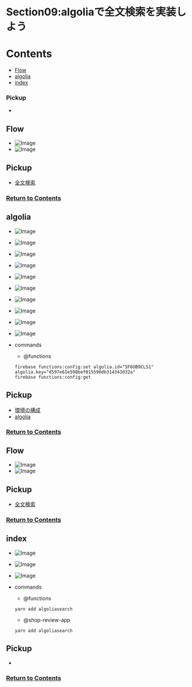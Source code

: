# Section09:algoliaで全文検索を実装しよう

<a id = "contents">

# Contents
* [Flow](#flow)
* [algolia](#algolia)
* [index](#index)

### Pickup
* 


<a id = "flow">

## Flow
* ![Image](../src/Section09/images/init001.png)
* ![Image](../src/Section09/images/init002.png)

## Pickup
* [全文検索](https://firebase.google.com/docs/firestore/solutions/search)

### [Return to Contents](#contents)


<a id = "algolia">

## algolia
* ![Image](../src/Section09/images/algolia001.png)
* ![Image](../src/Section09/images/algolia002.png)
* ![Image](../src/Section09/images/algolia003.png)
* ![Image](../src/Section09/images/algolia004.png)
* ![Image](../src/Section09/images/algolia005.png)
* ![Image](../src/Section09/images/algolia006.png)
* ![Image](../src/Section09/images/algolia007.png)
* ![Image](../src/Section09/images/algolia008.png)
* ![Image](../src/Section09/images/algolia009.png)
* ![Image](../src/Section09/images/algolia010.png)

* commands
  * @functions
  ```
  firebase functions:config:set algolia.id="5F6OB9CLS1" algolia.key="d597e61e598bef015590db314343d32a"
  firebase functions:config:get
  ```

## Pickup
* [環境の構成](https://firebase.google.com/docs/functions/config-env)
* [algolia](https://www.algolia.com/)

### [Return to Contents](#contents)


<a id = "flow">

## Flow
* ![Image](../src/Section09/images/init001.png)
* ![Image](../src/Section09/images/init002.png)

## Pickup
* [全文検索](https://firebase.google.com/docs/firestore/solutions/search)

### [Return to Contents](#contents)


<a id = "index">

## index
* ![Image](../src/Section09/images/index001.png)
* ![Image](../src/Section09/images/index002.png)
* ![Image](../src/Section09/images/index003.png)

* commands
  * @functions
  ```
  yarn add algoliasearch
  ```
  * @shop-review-app
  ```
  yarn add algoliasearch
  ```

## Pickup
* 

### [Return to Contents](#contents)